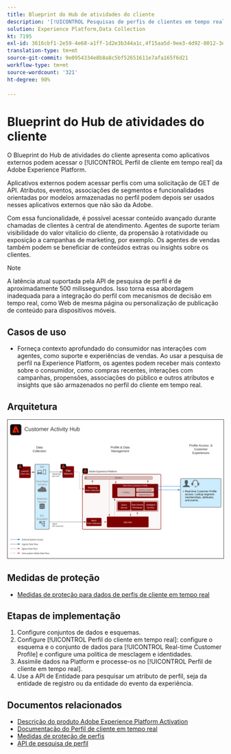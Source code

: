 ```yaml
---
title: Blueprint do Hub de atividades do cliente
description: '[!UICONTROL Pesquisas de perfis de clientes em tempo real para fornecer contexto ao suporte e às vendas atendidas por agentes.]'
solution: Experience Platform,Data Collection
kt: 7195
exl-id: 3616cbf1-2e59-4e68-a1ff-1d2e3b344a1c,4f15aa5d-9ee3-4d92-8012-3e2f0c0d615f
translation-type: tm+mt
source-git-commit: 9e0954334e8b8a8c5bf52651611e7afa165f6d21
workflow-type: tm+mt
source-wordcount: '321'
ht-degree: 90%

---
```


# Blueprint do Hub de atividades do cliente

O Blueprint do Hub de atividades do cliente apresenta como aplicativos externos podem acessar o [!UICONTROL Perfil de cliente em tempo real] da Adobe Experience Platform.

Aplicativos externos podem acessar perfis com uma solicitação de GET de API. Atributos, eventos, associações de segmentos e funcionalidades orientadas por modelos armazenadas no perfil podem depois ser usados nesses aplicativos externos que não são da Adobe.

Com essa funcionalidade, é possível acessar conteúdo avançado durante chamadas de clientes à central de atendimento. Agentes de suporte teriam visibilidade do valor vitalício do cliente, da propensão à rotatividade ou exposição a campanhas de marketing, por exemplo. Os agentes de vendas também podem se beneficiar de conteúdos extras ou insights sobre os clientes.

>[!NOTE]
>
>A latência atual suportada pela API de pesquisa de perfil é de aproximadamente 500 milissegundos. Isso torna essa abordagem inadequada para a integração do perfil com mecanismos de decisão em tempo real, como Web de mesma página ou personalização de publicação de conteúdo para dispositivos móveis.

## Casos de uso

* Forneça contexto aprofundado do consumidor nas interações com agentes, como suporte e experiências de vendas. Ao usar a pesquisa de perfil na Experience Platform, os agentes podem receber mais contexto sobre o consumidor, como compras recentes, interações com campanhas, propensões, associações do público e outros atributos e insights que são armazenados no perfil do cliente em tempo real.

## Arquitetura

<img src="assets/customer_activity_hub.svg" alt="Blueprint de arquitetura de referência para o Hub de atividades do cliente" style="border:1px solid #4a4a4a" />

## Medidas de proteção

* [Medidas de proteção para dados de perfis de cliente em tempo real](https://experienceleague.adobe.com/docs/experience-platform/profile/guardrails.html?lang=pt-BR)

## Etapas de implementação

1. Configure conjuntos de dados e esquemas.
1. Configure [!UICONTROL Perfil do cliente em tempo real]: configure o esquema e o conjunto de dados para [!UICONTROL Real-time Customer Profile] e configure uma política de mesclagem e identidades.
1. Assimile dados na Platform e processe-os no [!UICONTROL Perfil de cliente em tempo real].
1. Use a API de Entidade para pesquisar um atributo de perfil, seja da entidade de registro ou da entidade do evento da experiência.

## Documentos relacionados

* [Descrição do produto Adobe Experience Platform Activation](https://helpx.adobe.com/br/legal/product-descriptions/adobe-experience-platform0.html)
* [Documentação do Perfil de cliente em tempo real](https://experienceleague.adobe.com/docs/experience-platform/profile/home.html?lang=pt-BR)
* [Medidas de proteção de perfis](https://experienceleague.adobe.com/docs/experience-platform/profile/guardrails.html)
* [API de pesquisa de perfil](https://www.adobe.io/apis/experienceplatform/home/api-reference.html)
